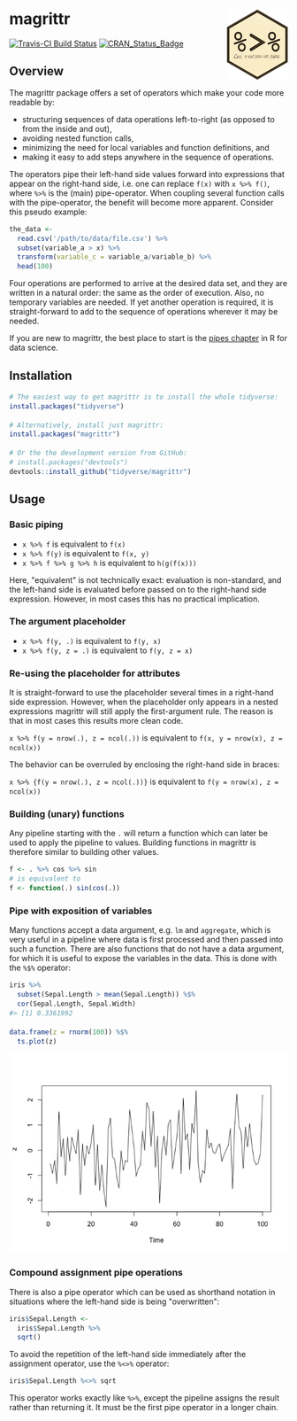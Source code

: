 
<!-- README.md is generated from README.Rmd. Please edit that file -->
magrittr <img src="man/figures/logo.png" align="right" />
=========================================================

[![Travis-CI Build Status](https://travis-ci.org/tidyverse/magrittr.svg?branch=master)](https://travis-ci.org/tidyverse/magrittr) [![CRAN\_Status\_Badge](http://www.r-pkg.org/badges/version/magrittr)](https://cran.r-project.org/package=magrittr)

Overview
--------

The magrittr package offers a set of operators which make your code more readable by:

-   structuring sequences of data operations left-to-right (as opposed to from the inside and out),
-   avoiding nested function calls,
-   minimizing the need for local variables and function definitions, and
-   making it easy to add steps anywhere in the sequence of operations.

The operators pipe their left-hand side values forward into expressions that appear on the right-hand side, i.e. one can replace `f(x)` with `x %>% f()`, where `%>%` is the (main) pipe-operator. When coupling several function calls with the pipe-operator, the benefit will become more apparent. Consider this pseudo example:

``` r
the_data <-
  read.csv('/path/to/data/file.csv') %>%
  subset(variable_a > x) %>%
  transform(variable_c = variable_a/variable_b) %>%
  head(100)
```

Four operations are performed to arrive at the desired data set, and they are written in a natural order: the same as the order of execution. Also, no temporary variables are needed. If yet another operation is required, it is straight-forward to add to the sequence of operations wherever it may be needed.

If you are new to magrittr, the best place to start is the [pipes chapter](http://r4ds.had.co.nz/pipes.html) in R for data science.

Installation
------------

``` r
# The easiest way to get magrittr is to install the whole tidyverse:
install.packages("tidyverse")

# Alternatively, install just magrittr:
install.packages("magrittr")

# Or the the development version from GitHub:
# install.packages("devtools")
devtools::install_github("tidyverse/magrittr")
```

Usage
-----

### Basic piping

-   `x %>% f` is equivalent to `f(x)`
-   `x %>% f(y)` is equivalent to `f(x, y)`
-   `x %>% f %>% g %>% h` is equivalent to `h(g(f(x)))`

Here, "equivalent" is not technically exact: evaluation is non-standard, and the left-hand side is evaluated before passed on to the right-hand side expression. However, in most cases this has no practical implication.

### The argument placeholder

-   `x %>% f(y, .)` is equivalent to `f(y, x)`
-   `x %>% f(y, z = .)` is equivalent to `f(y, z = x)`

### Re-using the placeholder for attributes

It is straight-forward to use the placeholder several times in a right-hand side expression. However, when the placeholder only appears in a nested expressions magrittr will still apply the first-argument rule. The reason is that in most cases this results more clean code.

`x %>% f(y = nrow(.), z = ncol(.))` is equivalent to `f(x, y = nrow(x), z = ncol(x))`

The behavior can be overruled by enclosing the right-hand side in braces:

`x %>% {f(y = nrow(.), z = ncol(.))}` is equivalent to `f(y = nrow(x), z = ncol(x))`

### Building (unary) functions

Any pipeline starting with the `.` will return a function which can later be used to apply the pipeline to values. Building functions in magrittr is therefore similar to building other values.

``` r
f <- . %>% cos %>% sin 
# is equivalent to 
f <- function(.) sin(cos(.)) 
```

### Pipe with exposition of variables

Many functions accept a data argument, e.g. `lm` and `aggregate`, which is very useful in a pipeline where data is first processed and then passed into such a function. There are also functions that do not have a data argument, for which it is useful to expose the variables in the data. This is done with the `%$%` operator:

``` r
iris %>%
  subset(Sepal.Length > mean(Sepal.Length)) %$%
  cor(Sepal.Length, Sepal.Width)
#> [1] 0.3361992

data.frame(z = rnorm(100)) %$%
  ts.plot(z)
```

![](man/figures/exposition-1.png)

### Compound assignment pipe operations

There is also a pipe operator which can be used as shorthand notation in situations where the left-hand side is being "overwritten":

``` r
iris$Sepal.Length <- 
  iris$Sepal.Length %>%
  sqrt()
```

To avoid the repetition of the left-hand side immediately after the assignment operator, use the `%<>%` operator:

``` r
iris$Sepal.Length %<>% sqrt
```

This operator works exactly like `%>%`, except the pipeline assigns the result rather than returning it. It must be the first pipe operator in a longer chain.
